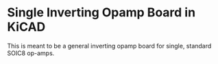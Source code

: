 # Single Inverting Opamp Board in KiCAD

This is meant to be a general inverting opamp board for single, standard SOIC8
op-amps.
